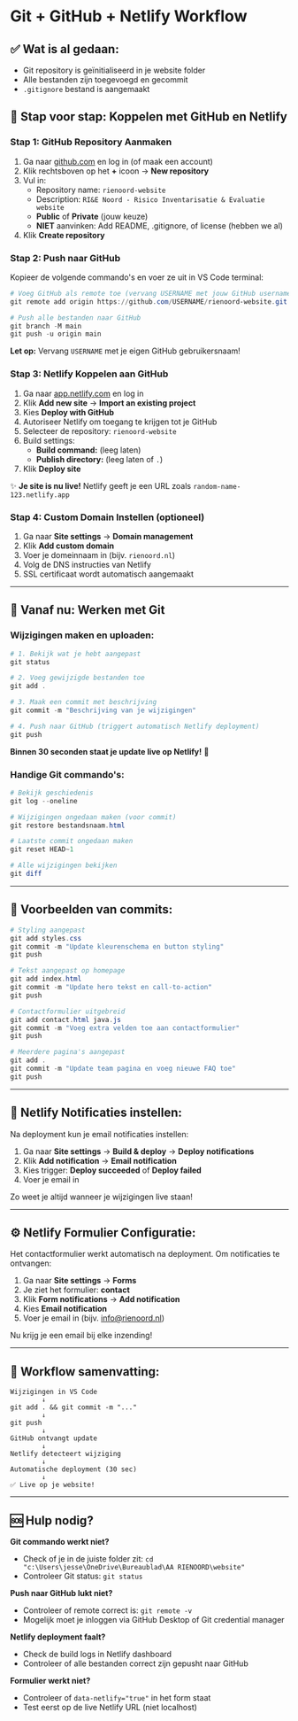 # Git + GitHub + Netlify Workflow

## ✅ Wat is al gedaan:
- Git repository is geïnitialiseerd in je website folder
- Alle bestanden zijn toegevoegd en gecommit
- `.gitignore` bestand is aangemaakt

## 🚀 Stap voor stap: Koppelen met GitHub en Netlify

### Stap 1: GitHub Repository Aanmaken
1. Ga naar [github.com](https://github.com) en log in (of maak een account)
2. Klik rechtsboven op het **+** icoon → **New repository**
3. Vul in:
   - Repository name: `rienoord-website`
   - Description: `RI&E Noord - Risico Inventarisatie & Evaluatie website`
   - **Public** of **Private** (jouw keuze)
   - **NIET** aanvinken: Add README, .gitignore, of license (hebben we al)
4. Klik **Create repository**

### Stap 2: Push naar GitHub
Kopieer de volgende commando's en voer ze uit in VS Code terminal:

```powershell
# Voeg GitHub als remote toe (vervang USERNAME met jouw GitHub username)
git remote add origin https://github.com/USERNAME/rienoord-website.git

# Push alle bestanden naar GitHub
git branch -M main
git push -u origin main
```

**Let op:** Vervang `USERNAME` met je eigen GitHub gebruikersnaam!

### Stap 3: Netlify Koppelen aan GitHub
1. Ga naar [app.netlify.com](https://app.netlify.com) en log in
2. Klik **Add new site** → **Import an existing project**
3. Kies **Deploy with GitHub**
4. Autoriseer Netlify om toegang te krijgen tot je GitHub
5. Selecteer de repository: `rienoord-website`
6. Build settings:
   - **Build command:** (leeg laten)
   - **Publish directory:** (leeg laten of `.`)
7. Klik **Deploy site**

✨ **Je site is nu live!** Netlify geeft je een URL zoals `random-name-123.netlify.app`

### Stap 4: Custom Domain Instellen (optioneel)
1. Ga naar **Site settings** → **Domain management**
2. Klik **Add custom domain**
3. Voer je domeinnaam in (bijv. `rienoord.nl`)
4. Volg de DNS instructies van Netlify
5. SSL certificaat wordt automatisch aangemaakt

---

## 🔄 Vanaf nu: Werken met Git

### Wijzigingen maken en uploaden:

```powershell
# 1. Bekijk wat je hebt aangepast
git status

# 2. Voeg gewijzigde bestanden toe
git add .

# 3. Maak een commit met beschrijving
git commit -m "Beschrijving van je wijzigingen"

# 4. Push naar GitHub (triggert automatisch Netlify deployment)
git push
```

**Binnen 30 seconden staat je update live op Netlify!** 🚀

### Handige Git commando's:

```powershell
# Bekijk geschiedenis
git log --oneline

# Wijzigingen ongedaan maken (voor commit)
git restore bestandsnaam.html

# Laatste commit ongedaan maken
git reset HEAD~1

# Alle wijzigingen bekijken
git diff
```

---

## 📝 Voorbeelden van commits:

```powershell
# Styling aangepast
git add styles.css
git commit -m "Update kleurenschema en button styling"
git push

# Tekst aangepast op homepage
git add index.html
git commit -m "Update hero tekst en call-to-action"
git push

# Contactformulier uitgebreid
git add contact.html java.js
git commit -m "Voeg extra velden toe aan contactformulier"
git push

# Meerdere pagina's aangepast
git add .
git commit -m "Update team pagina en voeg nieuwe FAQ toe"
git push
```

---

## 🔔 Netlify Notificaties instellen:

Na deployment kun je email notificaties instellen:

1. Ga naar **Site settings** → **Build & deploy** → **Deploy notifications**
2. Klik **Add notification** → **Email notification**
3. Kies trigger: **Deploy succeeded** of **Deploy failed**
4. Voer je email in

Zo weet je altijd wanneer je wijzigingen live staan!

---

## ⚙️ Netlify Formulier Configuratie:

Het contactformulier werkt automatisch na deployment. Om notificaties te ontvangen:

1. Ga naar **Site settings** → **Forms**
2. Je ziet het formulier: **contact**
3. Klik **Form notifications** → **Add notification**
4. Kies **Email notification**
5. Voer je email in (bijv. info@rienoord.nl)

Nu krijg je een email bij elke inzending!

---

## 🎯 Workflow samenvatting:

```
Wijzigingen in VS Code
        ↓
git add . && git commit -m "..."
        ↓
git push
        ↓
GitHub ontvangt update
        ↓
Netlify detecteert wijziging
        ↓
Automatische deployment (30 sec)
        ↓
✅ Live op je website!
```

---

## 🆘 Hulp nodig?

**Git commando werkt niet?**
- Check of je in de juiste folder zit: `cd "c:\Users\jesse\OneDrive\Bureaublad\AA RIENOORD\website"`
- Controleer Git status: `git status`

**Push naar GitHub lukt niet?**
- Controleer of remote correct is: `git remote -v`
- Mogelijk moet je inloggen via GitHub Desktop of Git credential manager

**Netlify deployment faalt?**
- Check de build logs in Netlify dashboard
- Controleer of alle bestanden correct zijn gepusht naar GitHub

**Formulier werkt niet?**
- Controleer of `data-netlify="true"` in het form staat
- Test eerst op de live Netlify URL (niet localhost)
